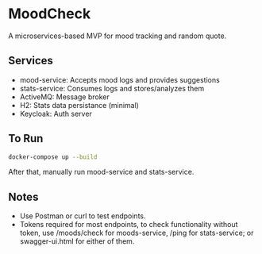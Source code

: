 # MoodCheck

A microservices-based MVP for mood tracking and random quote.

## Services

- mood-service: Accepts mood logs and provides suggestions
- stats-service: Consumes logs and stores/analyzes them
- ActiveMQ: Message broker
- H2: Stats data persistance (minimal)
- Keycloak: Auth server

## To Run

```bash
docker-compose up --build
```
After that, manually run mood-service and stats-service. 

## Notes

- Use Postman or curl to test endpoints.
- Tokens required for most endpoints, to check functionality without token, use /moods/check for moods-service, /ping for stats-service; or swagger-ui.html for either of them.
